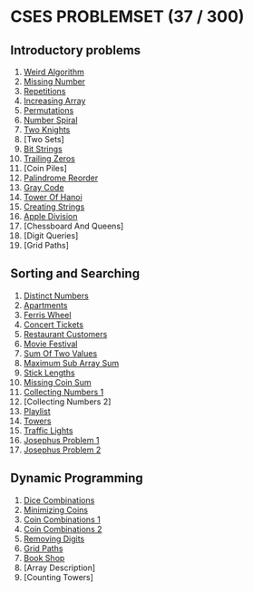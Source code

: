 # CSES PROBLEMSET (37 / 300)

## Introductory problems

1. [Weird Algorithm](./intro/weird_algorithm.cpp)
2. [Missing Number](./intro/missing_number.cpp)
3. [Repetitions](./intro/repetitions.cpp)
4. [Increasing Array](./intro/increasing_array.cpp)
5. [Permutations](./intro/number_spiral.cpp)
6. [Number Spiral](./intro/number_spiral.cpp)
7. [Two Knights](./intro/two_knights.cpp)
8. [Two Sets]
9. [Bit Strings](./intro/bit_strings.cpp)
10. [Trailing Zeros](./intro/trailing_zeros.cpp)
11. [Coin Piles]
12. [Palindrome Reorder](./intro/palindrome_reorder.cpp)
13. [Gray Code](./intro/gray_code.cpp)
14. [Tower Of Hanoi](./intro/tower_of_hanoi.cpp)
15. [Creating Strings](./intro/creating_strings.cpp)
16. [Apple Division](./intro/apple_division.cpp)
17. [Chessboard And Queens]
18. [Digit Queries]
19. [Grid Paths]

## Sorting and Searching

1. [Distinct Numbers](./sorting_searching/distinct_numbers.cpp)
2. [Apartments](./sorting_searching/apartments.cpp)
3. [Ferris Wheel](./sorting_searching/ferris_wheel.cpp)
4. [Concert Tickets](./sorting_searching/concert_tickets.cpp)
5. [Restaurant Customers](./sorting_searching/restaurent_customers.cpp)
6. [Movie Festival](./sorting_searching/movie_festival.cpp)
7. [Sum Of Two Values](./sorting_searching/sum_of_two_values.cpp)
8. [Maximum Sub Array Sum](./sorting_searching/maximum_subarray_sum.cpp)
9. [Stick Lengths](./sorting_searching/stick_lengths.cpp)
10. [Missing Coin Sum](./sorting_searching/missing_coin_sum.cpp)
11. [Collecting Numbers 1](./sorting_searching/collecting_numbers.cpp)
12. [Collecting Numbers 2]
13. [Playlist](./sorting_searching/playlist.cpp)
14. [Towers](./sorting_searching/towers.cpp)
15. [Traffic Lights](./sorting_searching/traffic_lights.cpp)
16. [Josephus Problem 1](./sorting_searching/josephus_problem_1.cpp)
17. [Josephus Problem 2](./sorting_searching/josephus_problem_2.cpp)

## Dynamic Programming

1. [Dice Combinations](./dp/dice_combinations.cpp)
2. [Minimizing Coins](./dp/minimizing_coins.cpp)
3. [Coin Combinations 1](./dp/coin_combinations_1.cpp)
4. [Coin Combinations 2](./dp/coin_combinations_2.cpp)
5. [Removing Digits](./dp/removing_digits.cpp)
6. [Grid Paths](./dp/grid_paths.cpp)
7. [Book Shop](./dp/book_shop.cpp)
8. [Array Description]
9. [Counting Towers]